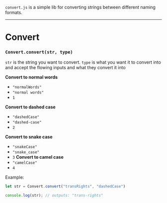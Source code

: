 `convert.js` is a simple lib for converting strings between different naming formats.

---

# Convert
### `Convert.convert(str, type)`

`str` is the string you want to convert. `type` is what you want it to convert into and accept the flowing inputs and what they convert it into

**Convert to normal words**
 - `"normalWords"`
 - `"normal words"`
 - `1`

**Convert to dashed case**
 - `"dashedCase"`
 - `"dashed-case"`
 - `2`

**Convert to snake case**
 - `"snakeCase"`
 - `"snake_case"`
 - `3`
**Convert to camel case**
 - `"camelCase"`
 - `4`

Example:
```js
let str = Convert.convert("transRights", "dashedCase")

console.log(str); // outputs: "trans-rights"
```